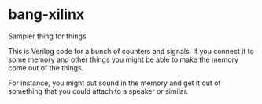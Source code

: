 bang-xilinx
===========

Sampler thing for things

This is Verilog code for a bunch of counters and signals. If you connect it to some memory and other things you might be able to make the memory come out of the things.

For instance, you might put sound in the memory and get it out of something that you could attach to a speaker or similar.
